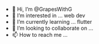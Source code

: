 - 👋 Hi, I’m @GrapesWithG
- 👀 I’m interested in ... web dev
- 🌱 I’m currently learning ... flutter 
- 💞️ I’m looking to collaborate on ...
- 📫 How to reach me ...

<!---
GrapesWithG/GrapesWithG is a ✨ special ✨ repository because its `README.md` (this file) appears on your GitHub profile.
You can click the Preview link to take a look at your changes.
--->
